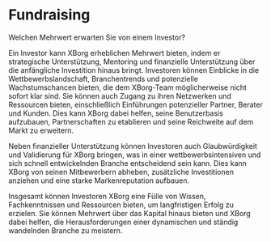 # Fundraising

Welchen Mehrwert erwarten Sie von einem Investor?

Ein Investor kann XBorg erheblichen Mehrwert bieten, indem er strategische Unterstützung, Mentoring und finanzielle Unterstützung über die anfängliche Investition hinaus bringt. Investoren können Einblicke in die Wettbewerbslandschaft, Branchentrends und potenzielle Wachstumschancen bieten, die dem XBorg-Team möglicherweise nicht sofort klar sind. Sie können auch Zugang zu ihren Netzwerken und Ressourcen bieten, einschließlich Einführungen potenzieller Partner, Berater und Kunden. Dies kann XBorg dabei helfen, seine Benutzerbasis aufzubauen, Partnerschaften zu etablieren und seine Reichweite auf dem Markt zu erweitern.

Neben finanzieller Unterstützung können Investoren auch Glaubwürdigkeit und Validierung für XBorg bringen, was in einer wettbewerbsintensiven und sich schnell entwickelnden Branche entscheidend sein kann. Dies kann XBorg von seinen Mitbewerbern abheben, zusätzliche Investitionen anziehen und eine starke Markenreputation aufbauen.

Insgesamt können Investoren XBorg eine Fülle von Wissen, Fachkenntnissen und Ressourcen bieten, um langfristigen Erfolg zu erzielen. Sie können Mehrwert über das Kapital hinaus bieten und XBorg dabei helfen, die Herausforderungen einer dynamischen und ständig wandelnden Branche zu meistern.